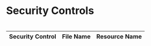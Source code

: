 # Security Controls

# <!-- BEGINNING OF SECURITY CONTROLS LIST -->
|Security Control|File Name|Resource Name|
|---|---|---|

# <!-- END OF SECURITY CONTROLS LIST -->
